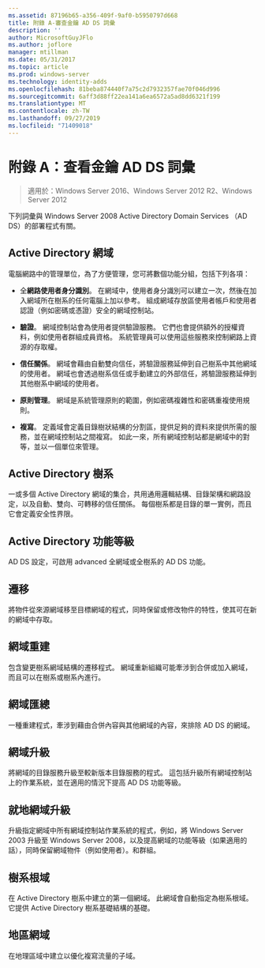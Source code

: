 ```yaml
---
ms.assetid: 87196b65-a356-409f-9af0-b5950797d668
title: 附錄 A-審查金鑰 AD DS 詞彙
description: ''
author: MicrosoftGuyJFlo
ms.author: joflore
manager: mtillman
ms.date: 05/31/2017
ms.topic: article
ms.prod: windows-server
ms.technology: identity-adds
ms.openlocfilehash: 81beba874440f7a75c2d7932357fae70f046d996
ms.sourcegitcommit: 6aff3d88ff22ea141a6ea6572a5ad8dd6321f199
ms.translationtype: MT
ms.contentlocale: zh-TW
ms.lasthandoff: 09/27/2019
ms.locfileid: "71409018"
---
```

# <a name="appendix-a-reviewing-key-ad-ds-terms"></a>附錄 A：查看金鑰 AD DS 詞彙

>適用於：Windows Server 2016、Windows Server 2012 R2、Windows Server 2012

下列詞彙與 Windows Server 2008 Active Directory Domain Services （AD DS）的部署程式有關。  
  
## <a name="active-directory-domain"></a>Active Directory 網域  
電腦網路中的管理單位，為了方便管理，您可將數個功能分組，包括下列各項：  
  
-   全**網路使用者身分識別**。 在網域中，使用者身分識別可以建立一次，然後在加入網域所在樹系的任何電腦上加以參考。 組成網域存放區使用者帳戶和使用者認證（例如密碼或憑證）安全的網域控制站。  
  
-   **驗證**。 網域控制站會為使用者提供驗證服務。 它們也會提供額外的授權資料，例如使用者群組成員資格。 系統管理員可以使用這些服務來控制網路上資源的存取權。  
  
-   **信任關係**。 網域會藉由自動雙向信任，將驗證服務延伸到自己樹系中其他網域的使用者。 網域也會透過樹系信任或手動建立的外部信任，將驗證服務延伸到其他樹系中網域的使用者。  
  
-   **原則管理**。 網域是系統管理原則的範圍，例如密碼複雜性和密碼重複使用規則。  
  
-   **複寫**。 定義域會定義目錄樹狀結構的分割區，提供足夠的資料來提供所需的服務，並在網域控制站之間複寫。 如此一來，所有網域控制站都是網域中的對等，並以一個單位來管理。  
  
## <a name="active-directory-forest"></a>Active Directory 樹系  
一或多個 Active Directory 網域的集合，共用通用邏輯結構、目錄架構和網路設定，以及自動、雙向、可轉移的信任關係。 每個樹系都是目錄的單一實例，而且它會定義安全性界限。  
  
## <a name="active-directory-functional-level"></a>Active Directory 功能等級  
AD DS 設定，可啟用 advanced 全網域或全樹系的 AD DS 功能。  
  
## <a name="migration"></a>遷移  
將物件從來源網域移至目標網域的程式，同時保留或修改物件的特性，使其可在新的網域中存取。  
  
## <a name="domain-restructure"></a>網域重建  
包含變更樹系網域結構的遷移程式。 網域重新組織可能牽涉到合併或加入網域，而且可以在樹系或樹系內進行。  
  
## <a name="domain-consolidation"></a>網域匯總  
一種重建程式，牽涉到藉由合併內容與其他網域的內容，來排除 AD DS 的網域。  
  
## <a name="domain-upgrade"></a>網域升級  
將網域的目錄服務升級至較新版本目錄服務的程式。 這包括升級所有網域控制站上的作業系統，並在適用的情況下提高 AD DS 功能等級。  
  
## <a name="in-place-domain-upgrade"></a>就地網域升級  
升級指定網域中所有網域控制站作業系統的程式，例如，將 Windows Server 2003 升級至 Windows Server 2008，以及提高網域的功能等級（如果適用的話），同時保留網域物件（例如使用者）。和群組。  
  
## <a name="forest-root-domain"></a>樹系根域  
在 Active Directory 樹系中建立的第一個網域。 此網域會自動指定為樹系根域。 它提供 Active Directory 樹系基礎結構的基礎。  
  
## <a name="regional-domain"></a>地區網域  
在地理區域中建立以優化複寫流量的子域。  
  


